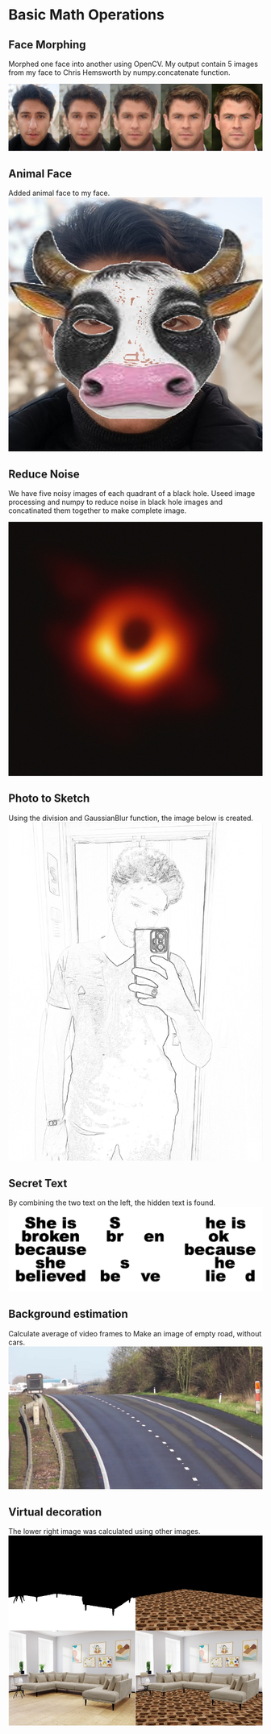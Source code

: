 # Basic Math Operations

## Face Morphing

Morphed one face into another using OpenCV. My output contain 5 images from my face to Chris Hemsworth by numpy.concatenate function.

![face_morph](https://github.com/SinaHosseini/session29/blob/341a0f1a5c4b784a1153b31e89dfeaef3cf96ed0/output/sina_celeb.jpg?raw=true)

## Animal Face

Added animal face to my face.
![convert_pic](https://github.com/SinaHosseini/session29/blob/341a0f1a5c4b784a1153b31e89dfeaef3cf96ed0/output/animal_face.jpg?raw=true)

## Reduce Noise

We have five noisy images of each quadrant of a black hole. Useed image processing and numpy to reduce noise in black hole images and concatinated them together to make complete image.

![black_hole](https://github.com/SinaHosseini/session29/blob/341a0f1a5c4b784a1153b31e89dfeaef3cf96ed0/output/image_black_hole.jpg?raw=true)

## Photo to Sketch

Using the division and GaussianBlur function, the image below is created.
![sketch](https://github.com/SinaHosseini/session29/blob/341a0f1a5c4b784a1153b31e89dfeaef3cf96ed0/output/sketch.jpg?raw=true)

## Secret Text

By combining the two text on the left, the hidden text is found.
![secret_pic](https://github.com/SinaHosseini/session29/blob/341a0f1a5c4b784a1153b31e89dfeaef3cf96ed0/output/secrets.jpg?raw=true)

## Background estimation

Calculate average of video frames to Make an image of empty road, without cars.
![road](https://github.com/SinaHosseini/session29/blob/341a0f1a5c4b784a1153b31e89dfeaef3cf96ed0/output/road.jpg?raw=true)

## Virtual decoration

The lower right image was calculated using other images.
![floor](https://github.com/SinaHosseini/session29/blob/341a0f1a5c4b784a1153b31e89dfeaef3cf96ed0/output/room_concatenate.jpg?raw=true)
